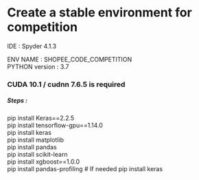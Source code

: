 # Create a stable environment for competition

IDE : Spyder 4.1.3

ENV NAME : SHOPEE_CODE_COMPETITION  
PYTHON version : 3.7

### CUDA 10.1 / cudnn 7.6.5 is required

##### Steps :
  pip install Keras==2.2.5  
  pip install tensorflow-gpu==1.14.0  
  pip install keras  
  pip install matplotlib  
  pip install pandas  
  pip install scikit-learn  
  pip install xgboost==1.0.0  
  pip install pandas-profiling # If needed
  pip install keras
